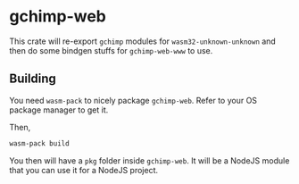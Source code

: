 # gchimp-web

This crate will re-export `gchimp` modules for `wasm32-unknown-unknown` and then do some bindgen stuffs for `gchimp-web-www` to use.

## Building

You need `wasm-pack` to nicely package `gchimp-web`. Refer to your OS package manager to get it.

Then,

```sh
wasm-pack build
```

You then will have a `pkg` folder inside `gchimp-web`. It will be a NodeJS module that you can use it for a NodeJS project.
